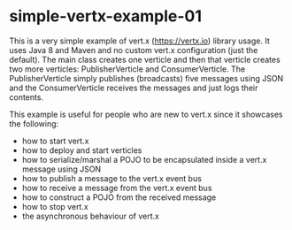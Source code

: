 # simple-vertx-example-01

This is a very simple example of vert.x (https://vertx.io) library usage.
It uses Java 8 and Maven and no custom vert.x configuration (just the default).
The main class creates one verticle and then that verticle creates two more verticles: PublisherVerticle and ConsumerVerticle.
The PublisherVerticle simply publishes (broadcasts) five messages using JSON and the ConsumerVerticle receives the messages and just logs their contents.

This example is useful for people who are new to vert.x since it showcases the following:
- how to start vert.x
- how to deploy and start verticles
- how to serialize/marshal a POJO to be encapsulated inside a vert.x message using JSON
- how to publish a message to the vert.x event bus
- how to receive a message from the vert.x event bus
- how to construct a POJO from the received message
- how to stop vert.x
- the asynchronous behaviour of vert.x

